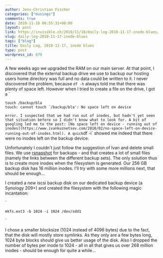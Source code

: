 ```yaml
---
author: Jens-Christian Fischer
categories: ["musings"]
comments: true
date: 2010-11-18 06:55:31+00:00
layout: post
link: https://invisible.ch/2010/11/18/daily-log-2010-11-17-inode-blues/
slug: daily-log-2010-11-17-inode-blues
tags: ["blog"]
title: Daily Log, 2010-11-17, inode blues
type: post
wordpress_id: 879
---
```


A few weeks ago we upgraded the RAM on our main server. At that point, I discovered that the external backup drive we use to backup our hosting users home directory was full and no data could be written to it. I never discovered the problem, because `df -h` always told me that there was plenty of space left. However when I tried to create a file on the drive, I got a 
`
    
    
    touch /backup/bla
    touch: cannot touch `/backup/bla': No space left on device
    

`
error.
I suspected that we had run out of inodes, but hadn't yet seen that situation before so I didn't know what to look for. A bit of googling led me to the post: [No space left on device - running out of inodes](https://www.ivankuznetsov.com/2010/02/no-space-left-on-device-running-out-of-inodes.html). A quick `df -i` showed me indeed that there were no inodes left on the backup device.

Unfortunately I couldn't just follow the suggestion of Ivan and delete small files. We use [rsnapshot](https://rsnapshot.org/) for backups  - and that creates a lot of small files (namely the links between the different backup sets). The only solution thus is to create more inodes when the filesystem is generated. Our 256 GB backup disk has 16 million inodes. I'll try with some more millions next, that should be enough...

I created a new iscsi backup disk on our dedicated backup device (a Synology 209+) and created the filesystem with the following magic incantation:

`
    
    
    mkfs.ext3 -b 1024 -i 1024 /dev/sdd1
    

`

I chose a smaller blocksize (1024 instead of 4096 bytes) due to the fact, that the disk will mostly store symlinks. As they only are a few bytes long, 1024 byte blocks should give us better usage of the disk. Also I dropped the number of bytes per inode to 1024 - all in all that gives us over 268 million inodes - should be enough for quite a while...

